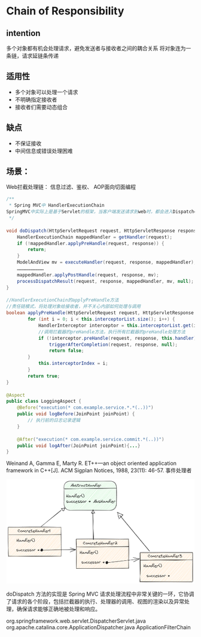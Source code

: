 # Chain of Responsibility
## intention
多个对象都有机会处理请求，避免发送者与接收者之间的耦合关系
将对象连为一条链，请求延链条传递
## 适用性
- 多个对象可以处理一个请求
- 不明确指定接收者
- 接收者们需要动态组合

## 缺点
- 不保证接收
- 中间信息或错误处理困难

## 场景： 
Web拦截处理链： 信息过滤、鉴权、
AOP面向切面编程
```java
/**
 * Spring MVC中 HandlerExecutionChain
SpringMVC中实际上是基于Servlet的框架，当客户端发送请求到web时，都会进入DispatcherServlet中，然后根据Servlet的生命周期去执行doService方法，在doService方法中有一个关键方法doDispatch
 */

void doDispatch(HttpServletRequest request, HttpServletResponse response)  {
    HandlerExecutionChain mappedHandler = getHandler(request);
    if (!mappedHandler.applyPreHandle(request, response)) {
        return;
    }
    ModelAndView mv = executeHandler(request, response, mappedHandler);
    …………………………
    mappedHandler.applyPostHandle(request, response, mv);
    processDispatchResult(request, response, mappedHandler, mv, null);
}

//HandlerExecutionChain的applyPreHandle方法
//责任链模式，将处理对象给接收者，并不关心内部如何处理与调用
boolean applyPreHandle(HttpServletRequest request, HttpServletResponse response) {
        for (int i = 0; i < this.interceptorList.size(); i++) {
            HandlerInterceptor interceptor = this.interceptorList.get(i);
            //调用拦截器的preHandle方法，执行所有拦截器的preHandle处理方法
            if (!interceptor.preHandle(request, response, this.handler)) {
                triggerAfterCompletion(request, response, null);
                return false;
        }
            this.interceptorIndex = i;
        }
        return true;
}

@Aspect
public class LoggingAspect {
    @Before("execution(* com.example.service.*.*(..))")
    public void logBefore(JoinPoint joinPoint) {
        // 执行前的日志记录逻辑
    }

    @After("execution(* com.example.service.commit.*(..))")
    public void logAfter(JoinPoint joinPoint){...}
}

```


Weinand A, Gamma E, Marty R. ET++—an object oriented application framework in C++[J]. ACM Sigplan Notices, 1988, 23(11): 46-57.
事件处理者


![](./test.excalidraw.png)

doDispatch 方法的实现是 Spring MVC 请求处理流程中非常关键的一环，它协调了请求的各个阶段，包括拦截器的执行、处理器的调用、视图的渲染以及异常处理，确保请求能够正确地被处理和响应。

org.springframework.web.servlet.DispatcherServlet.java
org.apache.catalina.core.ApplicationDispatcher.java
ApplicationFilterChain